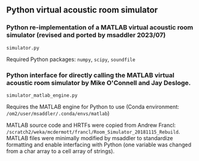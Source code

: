 ## Python virtual acoustic room simulator

### Python re-implementation of a MATLAB virtual acoustic room simulator (revised and ported by msaddler 2023/07)
```
simulator.py
```
Required Python packages: `numpy`, `scipy`, `soundfile`

### Python interface for directly calling the MATLAB virtual acoustic room simulator by Mike O'Connell and Jay Desloge.
```
simulator_matlab_engine.py
```
Requires the MATLAB engine for Python to use (Conda environment: `/om2/user/msaddler/.conda/envs/matlab`)

MATLAB source code and HRTFs were copied from Andrew Francl: `/scratch2/weka/mcdermott/francl/Room_Simulator_20181115_Rebuild`. MATLAB files were minimally modified by msaddler to standardize formatting and enable interfacing with Python (one variable was changed from a char array to a cell array of strings).
